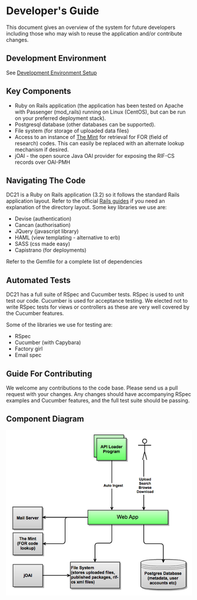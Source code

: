 # Developer's Guide

This document gives an overview of the system for future developers including those who may wish to reuse the application and/or contribute changes.

## Development Environment
See [Development Environment Setup](Development_Environment_Setup.md)

## Key Components
* Ruby on Rails application (the application has been tested on Apache with Passenger (mod_rails) running on Linux (CentOS), but can be run on your preferred deployment stack).
* Postgresql database (other databases can be supported).
* File system (for storage of uploaded data files)
* Access to an instance of [The Mint](http://www.redboxresearchdata.com.au/) for retrieval for FOR (field of research) codes. This can easily be replaced with an alternate lookup mechanism if desired.
* jOAI - the open source Java OAI provider for exposing the RIF-CS records over OAI-PMH

## Navigating The Code
DC21 is a Ruby on Rails application (3.2) so it follows the standard Rails application layout. Refer to the official [Rails guides](http://guides.rubyonrails.org/) if you need an explanation of the directory layout.
Some key libraries we use are:
* Devise (authentication)
* Cancan (authorisation)
* JQuery (javascript library)
* HAML (view templating - alternative to erb)
* SASS (css made easy)
* Capistrano (for deployments)

Refer to the Gemfile for a complete list of dependencies

## Automated Tests
DC21 has a full suite of RSpec and Cucumber tests. RSpec is used to unit test our code. Cucumber is used for acceptance testing. We elected not to write RSpec tests for views or controllers as these are very well covered by the Cucumber features.

Some of the libraries we use for testing are:
* RSpec
* Cucumber (with Capybara)
* Factory girl
* Email spec

## Guide For Contributing
We welcome any contributions to the code base. Please send us a pull request with your changes. Any changes should have accompanying RSpec examples and Cucumber features, and the full test suite should be passing.

## Component Diagram
![Component Diagram](files/DC21_components.png)
